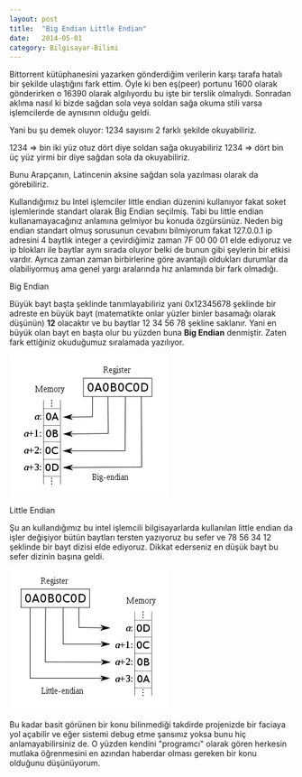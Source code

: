 ```yaml
---
layout: post
title:  "Big Endian Little Endian"
date:   2014-05-01
category: Bilgisayar-Bilimi
---
```


Bittorrent kütüphanesini yazarken gönderdiğim verilerin karşı tarafa hatalı bir şekilde ulaştığını fark ettim. Öyle ki ben eş(peer) portunu 1600 olarak gönderirken o 16390 olarak algılıyordu bu işte bir terslik olmalıydı. Sonradan aklıma nasıl ki bizde sağdan sola veya soldan sağa okuma stili varsa işlemcilerde de aynısının olduğu geldi.

Yani bu şu demek oluyor: 1234 sayısını 2 farklı şekilde okuyabiliriz.

1234 => bin iki yüz otuz dört diye soldan sağa okuyabiliriz
1234 => dört bin üç yüz yirmi bir diye sağdan sola da okuyabiliriz.

Bunu Arapçanın, Latincenin aksine sağdan sola yazılması olarak da görebiliriz.

Kullandığımız bu Intel işlemciler little endian düzenini kullanıyor fakat soket işlemlerinde standart olarak Big Endian seçilmiş. Tabi bu little endian kullanamayacağınız anlamına gelmiyor bu konuda özgürsünüz. Neden big endian standart olmuş sorusunun cevabını bilmiyorum fakat 127.0.0.1 ip adresini 4 baytlık integer a çevirdiğimiz zaman 7F 00 00 01 elde ediyoruz ve ip blokları ile baytlar aynı sırada oluyor belki de bunun gibi şeylerin bir etkisi vardır. Ayrıca zaman zaman birbirlerine göre avantajlı oldukları durumlar da olabiliyormuş ama genel yargı aralarında hız anlamında bir fark olmadığı.

Big Endian

Büyük bayt başta şeklinde tanımlayabiliriz yani 0x12345678 şeklinde bir adreste en büyük bayt (matematikte onlar yüzler binler basamağı olarak düşünün) **12** olacaktır ve bu baytlar 12 34 56 78 şekline saklanır. Yani en büyük olan bayt en başta olur bu yüzden buna **Big Endian** denmiştir. Zaten fark ettiğiniz okuduğumuz sıralamada yazılıyor.

![Big Endian](/assets/article_images/2014-05-01-big-endian-little-endian/big-endian.png)

Little Endian

Şu an kullandığımız bu intel işlemcili bilgisayarlarda kullanılan little endian da işler değişiyor bütün baytları tersten yazıyoruz bu sefer ve 78 56 34 12 şeklinde bir bayt dizisi elde ediyoruz. Dikkat ederseniz en düşük bayt bu sefer dizinin başına geldi.

![Little Endian](/assets/article_images/2014-05-01-big-endian-little-endian/little-endian.png)

Bu kadar basit görünen bir konu bilinmediği takdirde projenizde bir faciaya yol açabilir ve eğer sistemi debug etme şansınız yoksa bunu hiç anlamayabilirsiniz de. O yüzden kendini "programcı" olarak gören herkesin mutlaka öğrenmesini en azından haberdar olması gereken bir konu olduğunu düşünüyorum.